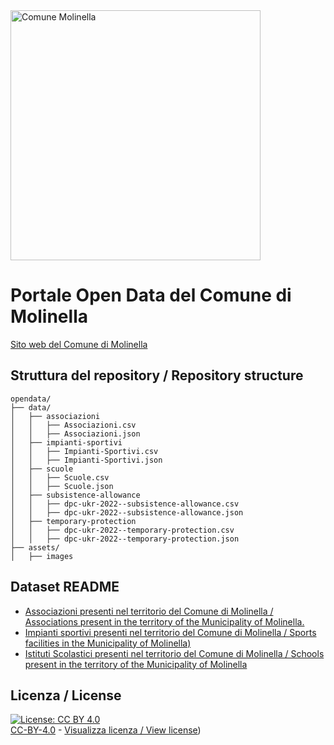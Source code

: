 <img src="../assets/images/Logo Molinella.jpg" alt="Comune Molinella" data-canonical-src="../assets/images/Logo Molinella.jpg" width="400" />

# Portale Open Data del Comune di Molinella

[Sito web del Comune di Molinella](https://www.comune.molinella.bo.it)

## Struttura del repository / Repository structure
```
opendata/
├── data/
│   ├── associazioni
│   │   ├── Associazioni.csv
│   │   ├── Associazioni.json
│   ├── impianti-sportivi
│   │   ├── Impianti-Sportivi.csv
│   │   ├── Impianti-Sportivi.json
│   ├── scuole
│   │   ├── Scuole.csv
│   │   ├── Scuole.json
│   ├── subsistence-allowance
│   │   ├── dpc-ukr-2022--subsistence-allowance.csv
│   │   ├── dpc-ukr-2022--subsistence-allowance.json
│   ├── temporary-protection
│   │   ├── dpc-ukr-2022--temporary-protection.csv
│   │   ├── dpc-ukr-2022--temporary-protection.json
├── assets/
│   ├── images
```

## Dataset README

- [Associazioni presenti nel territorio del Comune di Molinella / Associations present in the territory of the Municipality of Molinella.](pages/Associazioni.md)
- [Impianti sportivi presenti nel territorio del Comune di Molinella / Sports facilities in the Municipality of Molinella)](pages/Impianti-sportivi.md)
- [Istituti Scolastici presenti nel territorio del Comune di Molinella / Schools present in the territory of the Municipality of Molinella](pages/Scuole.md)

## Licenza / License

[![License: CC BY 4.0](https://img.shields.io/badge/License-CC_BY_4.0-lightgrey.svg)](https://creativecommons.org/licenses/by/4.0/)<br>
[CC-BY-4.0](https://creativecommons.org/licenses/by/4.0/deed.it) - [Visualizza licenza / View license](https://github.com/ComuneMolinella/opendata/blob/main/LICENSE.txt))
